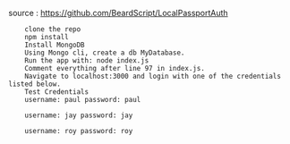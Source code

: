 source : https://github.com/BeardScript/LocalPassportAuth


        clone the repo
        npm install
        Install MongoDB
        Using Mongo cli, create a db MyDatabase.
        Run the app with: node index.js
        Comment everything after line 97 in index.js.
        Navigate to localhost:3000 and login with one of the credentials listed below.
        Test Credentials
        username: paul password: paul

        username: jay password: jay

        username: roy password: roy
